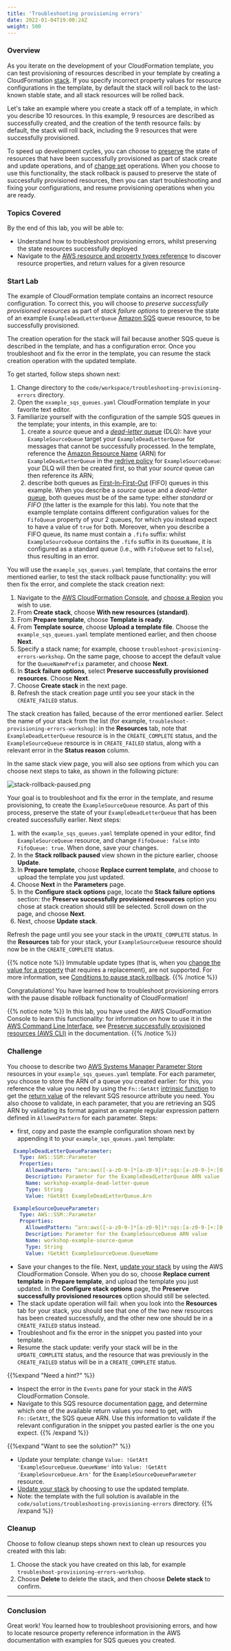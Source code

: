 ```yaml
---
title: 'Troubleshooting provisioning errors'
date: 2022-01-04T19:00:24Z
weight: 500
---
```


### Overview
As you iterate on the development of your CloudFormation template, you can test provisioning of resources described in your template by creating a CloudFormation [stack](https://docs.aws.amazon.com/AWSCloudFormation/latest/UserGuide/stacks.html). If you specify incorrect property values for resource configurations in the template, by default the stack will roll back to the last-known stable state, and all stack resources will be rolled back. 

Let's take an example where you create a stack off of a template, in which you describe 10 resources. In this example, 9 resources are described as successfully created, and the creation of the tenth resource fails: by default, the stack will roll back, including the 9 resources that were successfully provisioned.

To speed up development cycles, you can choose to [preserve](https://docs.aws.amazon.com/AWSCloudFormation/latest/UserGuide/stack-failure-options.html) the state of resources that have been successfully provisioned as part of stack create and update operations, and of [change set](https://docs.aws.amazon.com/AWSCloudFormation/latest/UserGuide/using-cfn-updating-stacks-changesets.html) operations. When you choose to use this functionality, the stack rollback is paused to preserve the state of successfully provisioned resources, then you can start troubleshooting and fixing your configurations, and resume provisioning operations when you are ready.

### Topics Covered
By the end of this lab, you will be able to:

* Understand how to troubleshoot provisioning errors, whilst preserving the state resources successfully deployed
* Navigate to the [AWS resource and property types reference](https://docs.aws.amazon.com/AWSCloudFormation/latest/UserGuide/aws-template-resource-type-ref.html) to discover resource properties, and return values for a given resource

### Start Lab
The example of CloudFormation template contains an incorrect resource configuration. To correct this, you will choose to *preserve successfully provisioned resources* as part of *stack failure options* to preserve the state of an example `ExampleDeadLetterQueue` [Amazon SQS](https://aws.amazon.com/sqs/) queue resource, to be successfully provisioned.

The creation operation for the stack will fail because another SQS queue is described in the template, and has a configuration error. Once you troubleshoot and fix the error in the template, you can resume the stack creation operation with the updated template.

To get started, follow steps shown next:
1. Change directory to the `code/workspace/troubleshooting-provisioning-errors` directory.
2. Open the `example_sqs_queues.yaml` CloudFormation template in your favorite text editor.
3. Familiarize yourself with the configuration of the sample SQS queues in the template; your intents, in this example, are to:
    1. create a *source* queue and a [*dead-letter* queue](https://docs.aws.amazon.com/AWSSimpleQueueService/latest/SQSDeveloperGuide/sqs-dead-letter-queues.html) (DLQ): have your `ExampleSourceQueue` target your `ExampleDeadLetterQueue` for messages that cannot be successfully processed.  In the template, reference the [Amazon Resource Name](https://docs.aws.amazon.com/general/latest/gr/aws-arns-and-namespaces.html) (ARN) for  `ExampleDeadLetterQueue` in the [redrive policy](https://docs.aws.amazon.com/AWSCloudFormation/latest/UserGuide/aws-properties-sqs-queues.html#aws-sqs-queue-redrive) for `ExampleSourceQueue`: your DLQ will then be created first, so that your *source* queue can then reference its ARN;
    2. describe both queues as [First-In-First-Out](https://docs.aws.amazon.com/AWSCloudFormation/latest/UserGuide/aws-properties-sqs-queues.html#aws-sqs-queue-fifoqueue) (FIFO) queues in this example. When you describe a *source* queue and a *dead-letter* [queue](https://docs.aws.amazon.com/AWSCloudFormation/latest/UserGuide/aws-properties-sqs-queues.html#aws-sqs-queue-redrive), both queues must be of the same type: either *standard* or *FIFO* (the latter is the example for this lab). You note that the example template contains different configuration values for the `FifoQueue` property of your 2 queues, for which you instead expect to have a value of `true` for both. Moreover, when you describe a FIFO queue, its name must contain a `.fifo` suffix: whilst `ExampleSourceQueue` contains the `.fifo` suffix in its `QueueName`, it is configured as a standard queue (i.e., with `FifoQueue` set to `false`), thus resulting in an error.

You will use the `example_sqs_queues.yaml` template, that contains the error mentioned earlier, to test the stack rollback pause functionality: you will then fix the error, and complete the stack creation next:

1. Navigate to the [AWS CloudFormation Console](https://console.aws.amazon.com/cloudformation/), and [choose a Region](https://docs.aws.amazon.com/awsconsolehelpdocs/latest/gsg/select-region.html) you wish to use.
2. From **Create stack**, choose **With new resources (standard)**.
3. From **Prepare template**, choose **Template is ready**.
4. From **Template source**, choose **Upload a template file**. Choose the `example_sqs_queues.yaml` template mentioned earlier, and then choose **Next**.
5. Specify a stack name; for example, choose `troubleshoot-provisioning-errors-workshop`. On the same page, choose to accept the default value for the `QueueNamePrefix` parameter, and choose **Next**.
6. In **Stack failure options**, select **Preserve successfully provisioned resources**. Choose **Next**.
7. Choose **Create stack** in the next page.
8. Refresh the stack creation page until you see your stack in the `CREATE_FAILED` status.

The stack creation has failed, because of the error mentioned earlier. Select the name of your stack from the list (for example, `troubleshoot-provisioning-errors-workshop`): in the **Resources** tab, note that `ExampleDeadLetterQueue` resource is in the `CREATE_COMPLETE` status, and the `ExampleSourceQueue` resource is in `CREATE_FAILED` status, along with a relevant error in the **Status reason** column.

In the same stack view page, you will also see options from which you can choose next steps to take, as shown in the following picture:

![stack-rollback-paused.png](troubleshooting-provisioning-errors/stack-rollback-paused.png)

Your goal is to troubleshoot and fix the error in the template, and resume provisioning, to create the `ExampleSourceQueue` resource. As part of this process, preserve the state of your `ExampleDeadLetterQueue` that has been created successfully earlier.  Next steps:

1. with the `example_sqs_queues.yaml` template opened in your editor, find `ExampleSourceQueue` resource, and change `FifoQueue: false` into `FifoQueue: true`. When done, save your changes.
2. In the **Stack rollback paused** view shown in the picture earlier, choose **Update**.
3. In **Prepare template**, choose **Replace current template**, and choose to upload the template you just updated.
4. Choose **Next** in the **Parameters** page.
5. In the **Configure stack options** page, locate the **Stack failure options** section: the **Preserve successfully provisioned resources** option you chose at stack creation should still be selected. Scroll down on the page, and choose **Next**.
6. Next, choose **Update stack**.

Refresh the page until you see your stack in the `UPDATE_COMPLETE` status. In the **Resources** tab for your stack, your `ExampleSourceQueue` resource should now be in the `CREATE_COMPLETE` status.

{{% notice note %}}
Immutable update types (that is, when you [change the value for a property](https://docs.aws.amazon.com/AWSCloudFormation/latest/UserGuide/using-cfn-updating-stacks-update-behaviors.html) that requires a replacement), are not supported. For more information, see [Conditions to pause stack rollback](https://docs.aws.amazon.com/AWSCloudFormation/latest/UserGuide/stack-failure-options.html#stack-failure-options-conditions).
{{% /notice %}}

Congratulations! You have learned how to troubleshoot provisioning errors with the pause disable rollback functionality of CloudFormation!

{{% notice note %}}
In this lab, you have used the AWS CloudFormation Console to learn this functionality: for information on how to use it in the [AWS Command Line Interface](https://docs.aws.amazon.com/cli/latest/userguide/cli-chap-welcome.html), see [Preserve successfully provisioned resources (AWS CLI)](https://docs.aws.amazon.com/AWSCloudFormation/latest/UserGuide/stack-failure-options.html#stack-failure-options-cli) in the documentation.
{{% /notice %}}

### Challenge
You choose to describe two [AWS Systems Manager Parameter Store](https://docs.aws.amazon.com/systems-manager/latest/userguide/systems-manager-parameter-store.html) resources in your  `example_sqs_queues.yaml` template. For each parameter, you choose to store the ARN of a queue you created earlier: for this, you reference the value you need by using the `Fn::GetAtt` [intrinsic function](https://docs.aws.amazon.com/AWSCloudFormation/latest/UserGuide/intrinsic-function-reference-getatt.html) to get the [return value](https://docs.aws.amazon.com/AWSCloudFormation/latest/UserGuide/aws-properties-sqs-queues.html#aws-properties-sqs-queues-return-values) of the relevant SQS resource attribute you need. You also choose to validate, in each parameter, that you are retrieving an SQS ARN by validating its format against an example regular expression pattern defined in `AllowedPattern` for each parameter. Steps:

* first, copy and paste the example configuration shown next by appending it to your  `example_sqs_queues.yaml` template:

```yaml
  ExampleDeadLetterQueueParameter:
    Type: AWS::SSM::Parameter
    Properties:
      AllowedPattern: ^arn:aws([-a-z0-9-]*[a-z0-9])*:sqs:[a-z0-9-]+:[0-9]{12}:[a-zA-Z0-9_-]{1,80}(\.fifo){0,1}$
      Description: Parameter for the ExampleDeadLetterQueue ARN value
      Name: workshop-example-dead-letter-queue
      Type: String
      Value: !GetAtt ExampleDeadLetterQueue.Arn

  ExampleSourceQueueParameter:
    Type: AWS::SSM::Parameter
    Properties:
      AllowedPattern: ^arn:aws([-a-z0-9-]*[a-z0-9])*:sqs:[a-z0-9-]+:[0-9]{12}:[a-zA-Z0-9_-]{1,80}(\.fifo){0,1}$
      Description: Parameter for the ExampleSourceQueue ARN value
      Name: workshop-example-source-queue
      Type: String
      Value: !GetAtt ExampleSourceQueue.QueueName
```

* Save your changes to the file. Next, [update your stack](https://docs.aws.amazon.com/AWSCloudFormation/latest/UserGuide/using-cfn-updating-stacks-direct.html) by using the AWS CloudFormation Console. When you do so, choose **Replace current template** in **Prepare template**, and upload the template you just updated. In the **Configure stack options** page, the **Preserve successfully provisioned resources** option should still be selected.
* The stack update operation will fail: when you look into the **Resources** tab for your stack, you should see that one of the two new resources has been created successfully, and the other new one should be in a `CREATE_FAILED` status instead.
* Troubleshoot and fix the error in the snippet you pasted into your template.
* Resume the stack update: verify your stack will be in the `UPDATE_COMPLETE` status, and the resource that was previously in the `CREATE_FAILED` status will be in a `CREATE_COMPLETE` status.

{{%expand "Need a hint?" %}}
 * Inspect the error in the `Events` pane for your stack in the AWS CloudFormation Console.
 * Navigate to this SQS resource documentation [page](https://docs.aws.amazon.com/AWSCloudFormation/latest/UserGuide/aws-properties-sqs-queues.html#aws-properties-sqs-queues-return-values), and determine which one of the available return values you need to get, with `Fn::GetAtt`, the SQS queue ARN. Use this information to validate if the relevant configuration in the snippet you pasted earlier is the one you expect.
{{% /expand %}}

{{%expand "Want to see the solution?" %}}
* Update your template: change `Value: !GetAtt 'ExampleSourceQueue.QueueName'` into `Value: !GetAtt 'ExampleSourceQueue.Arn'` for the `ExampleSourceQueueParameter` resource.
* [Update your stack](https://docs.aws.amazon.com/AWSCloudFormation/latest/UserGuide/using-cfn-updating-stacks-direct.html) by choosing to use the updated template.
* Note: the template with the full solution is available in the `code/solutions/troubleshooting-provisioning-errors` directory.
{{% /expand %}}

### Cleanup
Choose to follow cleanup steps shown next to clean up resources you created with this lab:
1. Choose the stack you have created on this lab, for example `troubleshoot-provisioning-errors-workshop`.
2. Choose **Delete** to delete the stack, and then choose **Delete stack** to confirm.

---
### Conclusion
Great work! You learned how to troubleshoot provisioning errors, and how to locate resource property reference information in the AWS documentation with examples for SQS queues you created.
